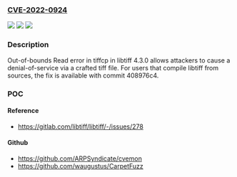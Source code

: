 ### [CVE-2022-0924](https://cve.mitre.org/cgi-bin/cvename.cgi?name=CVE-2022-0924)
![](https://img.shields.io/static/v1?label=Product&message=libtiff&color=blue)
![](https://img.shields.io/static/v1?label=Version&message=n%2Fa&color=blue)
![](https://img.shields.io/static/v1?label=Vulnerability&message=Out-of-bounds%20read%20in%20libtiff&color=brighgreen)

### Description

Out-of-bounds Read error in tiffcp in libtiff 4.3.0 allows attackers to cause a denial-of-service via a crafted tiff file. For users that compile libtiff from sources, the fix is available with commit 408976c4.

### POC

#### Reference
- https://gitlab.com/libtiff/libtiff/-/issues/278

#### Github
- https://github.com/ARPSyndicate/cvemon
- https://github.com/waugustus/CarpetFuzz

